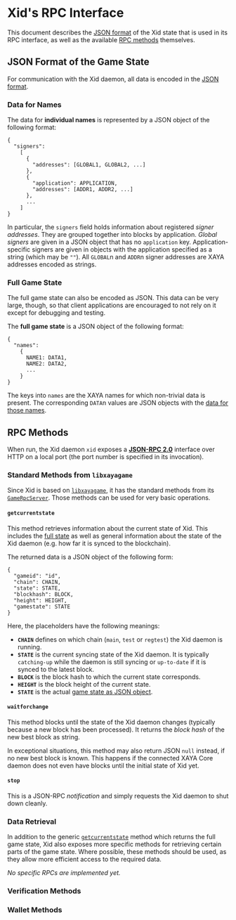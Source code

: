 # Xid's RPC Interface

This document describes the [JSON format](#json) of the Xid state
that is used in its RPC interface, as well as the available
[RPC methods](#rpc) themselves.

## <a id="json">JSON Format of the Game State</a>

For communication with the Xid daemon, all data is encoded
in the [JSON format](https://json.org/).

### <a id="json-one-name">Data for Names</a>

The data for **individual names** is represented by a JSON object of the
following format:

    {
      "signers":
        [
          {
            "addresses": [GLOBAL1, GLOBAL2, ...]
          },
          {
            "application": APPLICATION,
            "addresses": [ADDR1, ADDR2, ...]
          },
          ...
        ]
    }

In particular, the `signers` field holds information about registered
*signer addresses*.  They are grouped together into blocks by application.
*Global signers* are given in a JSON object that has no `application` key.
Application-specific signers are given in objects with the application specified
as a string (which may be `""`).
All `GLOBAL`n and `ADDR`n signer addresses are XAYA addresses encoded as
strings.

### <a id="json-full">Full Game State</a>

The full game state can also be encoded as JSON.  This data can be very large,
though, so that client applications are encouraged to not rely on it except
for debugging and testing.

The **full game state** is a JSON object of the following format:

    {
      "names":
        {
          NAME1: DATA1,
          NAME2: DATA2,
          ...
        }
    }

The keys into `names` are the XAYA names for which non-trivial data is present.
The corresponding `DATA`n values are JSON objects with the
[data for those names](#json-one-name).

## <a id="rpc">RPC Methods</a>

When run, the Xid daemon `xid` exposes a
**[JSON-RPC 2.0](https://www.jsonrpc.org/)** interface
over HTTP on a local port (the port number is specified in its invocation).

### Standard Methods from `libxayagame`

Since Xid is based on
[`libxayagame`](https://github.com/xaya/libxayagame),
it has the standard methods from its
[`GameRpcServer`](https://github.com/xaya/libxayagame/blob/master/xayagame/gamerpcserver.hpp).
Those methods can be used for very basic operations.

#### <a id="getcurrentstate">`getcurrentstate`</a>

This method retrieves information about the current state of Xid.  This
includes the [full state](#json-full) as well as general information about the
state of the Xid daemon (e.g. how far it is synced to the blockchain).

The returned data is a JSON object of the following form:

    {
      "gameid": "id",
      "chain": CHAIN,
      "state": STATE,
      "blockhash": BLOCK,
      "height": HEIGHT,
      "gamestate": STATE
    }

Here, the placeholders have the following meanings:

- **`CHAIN`** defines on which chain (`main`, `test` or `regtest`) the
  Xid daemon is running.
- **`STATE`** is the current syncing state of the Xid daemon.  It is typically
  `catching-up` while the daemon is still syncing or `up-to-date` if it is
  synced to the latest block.
- **`BLOCK`** is the block hash to which the current state corresponds.
- **`HEIGHT`** is the block height of the current state.
- **`STATE`** is the actual [game state as JSON object](#json-full).

#### `waitforchange`

This method blocks until the state of the Xid daemon changes (typically because
a new block has been processed).  It returns the *block hash* of the new best
block as string.

In exceptional situations, this method may also return JSON `null` instead,
if no new best block is known.  This happens if the connected XAYA Core daemon
does not even have blocks until the initial state of Xid yet.

#### `stop`

This is a JSON-RPC *notification* and simply requests the Xid daemon
to shut down cleanly.

### Data Retrieval

In addition to the generic [`getcurrentstate`](#getcurrentstate) method which
returns the full game state, Xid also exposes more specific methods for
retrieving certain parts of the game state.  Where possible, these methods
should be used, as they allow more efficient access to the required data.

*No specific RPCs are implemented yet.*

### Verification Methods

### Wallet Methods
